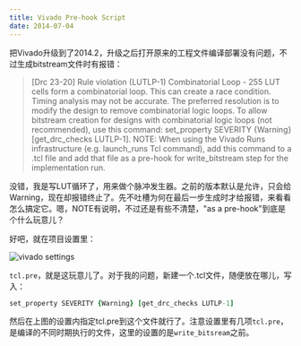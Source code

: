 ```yaml
---
title: Vivado Pre-hook Script
date: 2014-07-04
---
```


把Vivado升级到了2014.2，升级之后打开原来的工程文件编译部署没有问题，不过生成bitstream文件时有报错：

> [Drc 23-20] Rule violation (LUTLP-1) Combinatorial Loop - 255 LUT cells form a combinatorial loop. This can create a race condition. Timing analysis may not be accurate. The preferred resolution is to modify the design to remove combinatorial logic loops. To allow bitstream creation for designs with combinatorial logic loops (not recommended), use this command: set_property SEVERITY {Warning} [get_drc_checks LUTLP-1]. NOTE: When using the Vivado Runs infrastructure (e.g. launch_runs Tcl command), add this command to a .tcl file and add that file as a pre-hook for write_bitstream step for the implementation run.

没错，我是写LUT循环了，用来做个脉冲发生器。之前的版本默认是允许，只会给Warning，现在却报错终止了。先不吐槽为何在最后一步生成时才给报错，来看看怎么搞定它。嗯，NOTE有说明，不过还是有些不清楚，"as a pre-hook"到底是个什么玩意儿？

<!--more-->

好吧，就在项目设置里：

![vivado settings](/image/vivado-tcl-pre.png)

`tcl.pre`，就是这玩意儿了。对于我的问题，新建一个.tcl文件，随便放在哪儿，写入：

```tcl
set_property SEVERITY {Warning} [get_drc_checks LUTLP-1]
```

然后在上图的设置内指定tcl.pre到这个文件就行了。注意设置里有几项`tcl.pre`，是编译的不同时期执行的文件，这里的设置的是`write_bitsream`之前。
